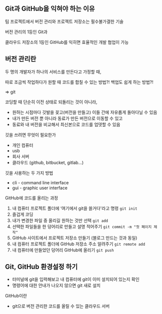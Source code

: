 ## Git과 GitHub을 익혀야 하는 이유

팀 프로젝트에서 버전 관리와 프로젝트 저장소는 필수불가결한 기술

버전 관리의 1등인 Git과

클라우드 저장소의 1등인 GitHub를 익히면 효율적인 개발 협업이 가능

## 버전 관리란

두 명의 개발자가 하나의 서비스를 만든다고 가정할 때,

따로 조금씩 작업하다가 원할 때 코드를 합칠 수 있는 방법?! 백업도 쉽게 하는 방법?!

⇒ git

코딩할 때 단순히 이전 상태로 되돌리는 것이 아니라,

- 원하는 시점마다 깃발을 꽂고(버전을 만들고) 이들 간에 자유롭게 돌아다닐 수 있음
- 내가 만든 버전 뿐 아니라 동료가 만든 버전으로 이동할 수 있고
- 동료와 내 버전을 비교해서 최신본으로 코드를 업뎃할 수 있음

깃을 쓰려면 무엇이 필요한가

- 개인 컴퓨터
- usb
- 회사 서버
- 클라우드 (github, bitbucket, gitlab…)

깃을 사용하는 두 가지 방법

- cli - command line interface
- gui - graphic user interface

GitHub에 코드를 올리는 과정

1. 내 컴퓨터 프로젝트 폴더에 ‘여기에서 git을 쓸거다'라고 명령 `git init`
2. 즐겁게 코딩
3. 내가 변경한 파일 중 올리길 원하는 것만 선택 `git add`
4. 선택한 파일들을 한 덩어리로 만들고 설명 적어주기 `git commit -m "첫 페이지 제작"`
5. GitHub 사이트에서 프로젝트 저장소 만들기 (블로그 만드는 것과 동일)
6. 내 컴퓨터 프로젝트 폴더에 GitHub 저장소 주소 알려주기 `git remote add`
7. 내 컴퓨터에 만들었던 덩어리 GitHub에 올리기 `git push`

## Git, GitHub 환경설정 하기

- 터미널에 git을 입력해보고 내 컴퓨터에 git이 이미 설치되어 있는지 확인
- 명령어에 대한 안내가 나오지 않으면 git 새로 설치

GitHub이란

- git으로 버전 관리한 코드를 올릴 수 있는 클라우드 서버